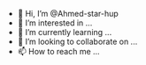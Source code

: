 - 👋 Hi, I’m @Ahmed-star-hup
- 👀 I’m interested in ...
- 🌱 I’m currently learning ...
- 💞️ I’m looking to collaborate on ...
- 📫 How to reach me ...

<!---
Ahmed-star-hup/Ahmed-star-hup is a ✨ special ✨ repository because its `README.md` (this file) appears on your GitHub profile.
You can click the Preview link to take a look at your changes.
--->
